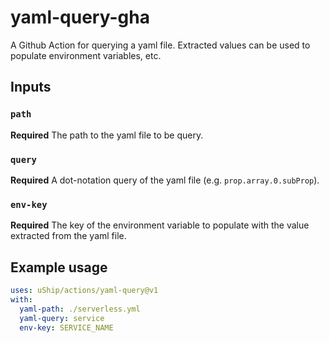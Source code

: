 # yaml-query-gha

A Github Action for querying a yaml file. Extracted values can be used to populate environment variables, etc.

## Inputs

### `path`

**Required** The path to the yaml file to be query.

### `query`

**Required** A dot-notation query of the yaml file (e.g. `prop.array.0.subProp`).

### `env-key`

**Required** The key of the environment variable to populate with the value extracted from the yaml file.

## Example usage

```yaml
uses: uShip/actions/yaml-query@v1
with:
  yaml-path: ./serverless.yml
  yaml-query: service
  env-key: SERVICE_NAME
```
